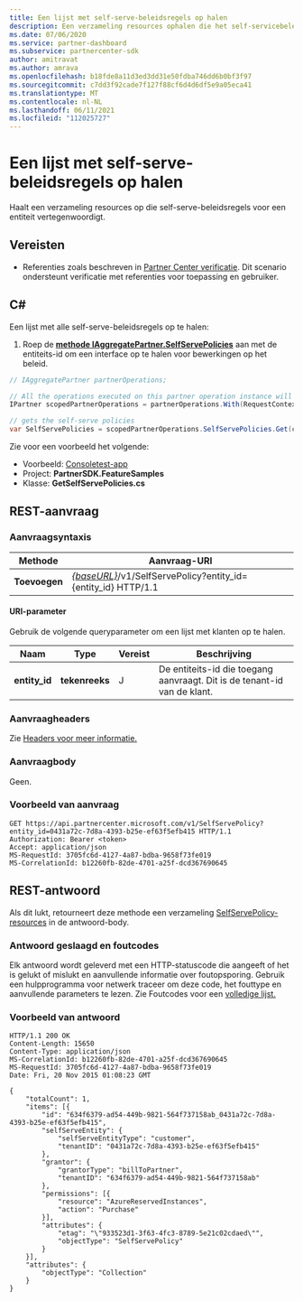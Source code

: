 ```yaml
---
title: Een lijst met self-serve-beleidsregels op halen
description: Een verzameling resources ophalen die het self-servicebeleid van een klant vertegenwoordigen.
ms.date: 07/06/2020
ms.service: partner-dashboard
ms.subservice: partnercenter-sdk
author: amitravat
ms.author: amrava
ms.openlocfilehash: b18fde8a11d3ed3dd31e50fdba746dd6b0bf3f97
ms.sourcegitcommit: c7dd3f92cade7f127f88cf6d4d6df5e9a05eca41
ms.translationtype: MT
ms.contentlocale: nl-NL
ms.lasthandoff: 06/11/2021
ms.locfileid: "112025727"
---
```

# <a name="get-a-list-of-self-serve-policies"></a>Een lijst met self-serve-beleidsregels op halen

Haalt een verzameling resources op die self-serve-beleidsregels voor een entiteit vertegenwoordigt.

## <a name="prerequisites"></a>Vereisten

- Referenties zoals beschreven in [Partner Center verificatie](partner-center-authentication.md). Dit scenario ondersteunt verificatie met referenties voor toepassing en gebruiker.

## <a name="c"></a>C\#

Een lijst met alle self-serve-beleidsregels op te halen:

1. Roep de [**methode IAggregatePartner.SelfServePolicies**](/dotnet/api/microsoft.store.partnercenter.iselfservepoliciescollection) aan met de entiteits-id om een interface op te halen voor bewerkingen op het beleid.

``` csharp
// IAggregatePartner partnerOperations;

// All the operations executed on this partner operation instance will share the same correlation Id but will differ in request Id
IPartner scopedPartnerOperations = partnerOperations.With(RequestContextFactory.Instance.Create(Guid.NewGuid()));

// gets the self-serve policies
var SelfServePolicies = scopedPartnerOperations.SelfServePolicies.Get(customerIdAsEntity);
```

Zie voor een voorbeeld het volgende:

- Voorbeeld: [Consoletest-app](console-test-app.md)
- Project: **PartnerSDK.FeatureSamples**
- Klasse: **GetSelfServePolicies.cs**

## <a name="rest-request"></a>REST-aanvraag

### <a name="request-syntax"></a>Aanvraagsyntaxis

| Methode  | Aanvraag-URI                                                                   |
|---------|-------------------------------------------------------------------------------|
| **Toevoegen** | [*{baseURL}*](partner-center-rest-urls.md)/v1/SelfServePolicy?entity_id={entity_id} HTTP/1.1 |

#### <a name="uri-parameter"></a>URI-parameter

Gebruik de volgende queryparameter om een lijst met klanten op te halen.

| Naam          | Type       | Vereist | Beschrijving                                        |
|---------------|------------|----------|----------------------------------------------------|
| **entity_id** | **tekenreeks** | J        | De entiteits-id die toegang aanvraagt. Dit is de tenant-id van de klant. |

### <a name="request-headers"></a>Aanvraagheaders

Zie [Headers voor meer informatie.](headers.md)

### <a name="request-body"></a>Aanvraagbody

Geen.

### <a name="request-example"></a>Voorbeeld van aanvraag

```http
GET https://api.partnercenter.microsoft.com/v1/SelfServePolicy?entity_id=0431a72c-7d8a-4393-b25e-ef63f5efb415 HTTP/1.1
Authorization: Bearer <token>
Accept: application/json
MS-RequestId: 3705fc6d-4127-4a87-bdba-9658f73fe019
MS-CorrelationId: b12260fb-82de-4701-a25f-dcd367690645
```

## <a name="rest-response"></a>REST-antwoord

Als dit lukt, retourneert deze methode een verzameling [SelfServePolicy-resources](self-serve-policy-resources.md#selfservepolicy) in de antwoord-body.

### <a name="response-success-and-error-codes"></a>Antwoord geslaagd en foutcodes

Elk antwoord wordt geleverd met een HTTP-statuscode die aangeeft of het is gelukt of mislukt en aanvullende informatie over foutopsporing. Gebruik een hulpprogramma voor netwerk traceer om deze code, het fouttype en aanvullende parameters te lezen. Zie Foutcodes voor een [volledige lijst.](error-codes.md)

### <a name="response-example"></a>Voorbeeld van antwoord

```http
HTTP/1.1 200 OK
Content-Length: 15650
Content-Type: application/json
MS-CorrelationId: b12260fb-82de-4701-a25f-dcd367690645
MS-RequestId: 3705fc6d-4127-4a87-bdba-9658f73fe019
Date: Fri, 20 Nov 2015 01:08:23 GMT

{
    "totalCount": 1,
    "items": [{
        "id": "634f6379-ad54-449b-9821-564f737158ab_0431a72c-7d8a-4393-b25e-ef63f5efb415",
        "selfServeEntity": {
            "selfServeEntityType": "customer",
            "tenantID": "0431a72c-7d8a-4393-b25e-ef63f5efb415"
        },
        "grantor": {
            "grantorType": "billToPartner",
            "tenantID": "634f6379-ad54-449b-9821-564f737158ab"
        },
        "permissions": [{
            "resource": "AzureReservedInstances",
            "action": "Purchase"
        }],
        "attributes": {
            "etag": "\"933523d1-3f63-4fc3-8789-5e21c02cdaed\"",
            "objectType": "SelfServePolicy"
        }
    }],
    "attributes": {
        "objectType": "Collection"
    }
}
```
